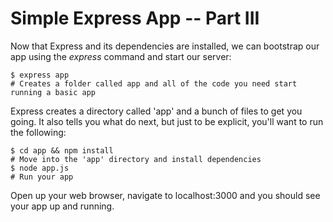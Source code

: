 Simple Express App -- Part III
==============================
Now that Express and its dependencies are installed, we can bootstrap our app using the *express* command and start our server:

    $ express app
    # Creates a folder called app and all of the code you need start running a basic app
    
Express creates a directory called 'app' and a bunch of files to get you going. It also tells you what do next, but just to be explicit, you'll want to run the following:

    $ cd app && npm install
    # Move into the 'app' directory and install dependencies
    $ node app.js
    # Run your app

Open up your web browser, navigate to localhost:3000 and you should see your app up and running.